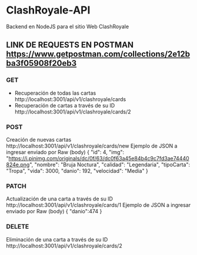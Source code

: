 # ClashRoyale-API
Backend en NodeJS para el sitio Web ClashRoyale

## LINK DE REQUESTS EN POSTMAN https://www.getpostman.com/collections/2e12bba3f05908f20eb3

### GET
- Recuperación de todas las cartas http://localhost:3001/api/v1/clashroyale/cards
- Recuperación de cartas a través de su ID http://localhost:3001/api/v1/clashroyale/cards/2

### POST
Creación de nuevas cartas http://localhost:3001/api/v1/clashroyale/cards/new
Ejemplo de JSON a ingresar enviado por Raw (body)
    {
        "id": 4,
        "img": "https://i.pinimg.com/originals/dc/0f/63/dc0f63a45e84b4c9c7fd3ae74440824e.png",
        "nombre": "Bruja Noctura",
        "calidad": "Legendaria",
        "tipoCarta": "Tropa",
        "vida": 3000,
        "danio": 192,
        "velocidad": "Media"
    }

### PATCH
Actualización de una carta a través de su ID http://localhost:3001/api/v1/clashroyale/cards/1
Ejemplo de JSON a ingresar enviado por Raw (body)
    {
        "danio":474
    }

### DELETE
Eliminación de una carta a través de su ID http://localhost:3001/api/v1/clashroyale/cards/2